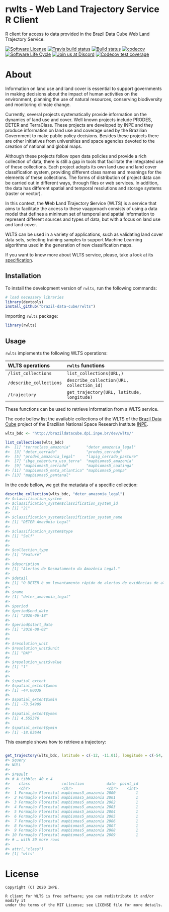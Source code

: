 
<!-- README.md is generated from README.Rmd. Please edit that file -->

# rwlts - Web Land Trajectory Service R Client

R client for access to data provided in the Brazil Data Cube Web Land
Trajectory Service.

<!-- badges: start -->

[![Software
License](https://img.shields.io/badge/license-MIT-green)](https://github.com/brazil-data-cube/rstac/blob/master/LICENSE)
[![Travis build
status](https://travis-ci.com/OldLipe/rwlts.svg?branch=master)](https://travis-ci.com/OldLipe/rwlts)
[![Build
status](https://ci.appveyor.com/api/projects/status/qp5ohssj328vynh0?svg=true)](https://ci.appveyor.com/project/OldLipe/rwlts)
[![codecov](https://codecov.io/gh/OldLipe/rwlts/branch/master/graph/badge.svg)](https://codecov.io/gh/OldLipe/rwlts)
[![Software Life
Cycle](https://img.shields.io/badge/lifecycle-experimental-orange.svg)](https://www.tidyverse.org/lifecycle/#experimental)
[![Join us at
Discord](https://img.shields.io/discord/689541907621085198?logo=discord&logoColor=ffffff&color=7389D8)](https://discord.com/channels/689541907621085198#)
[![Codecov test
coverage](https://codecov.io/gh/OldLipe/rwlts/branch/master/graph/badge.svg)](https://codecov.io/gh/OldLipe/rwlts?branch=master)
<!-- badges: end -->

# About

Information on land use and land cover is essential to support
governments in making decisions about the impact of human activities on
the environment, planning the use of natural resources, conserving
biodiversity and monitoring climate change.

Currently, several projects systematically provide information on the
dynamics of land use and cover. Well known projects include PRODES,
DETER and TerraClass. These projects are developed by INPE and they
produce information on land use and coverage used by the Brazilian
Government to make public policy decisions. Besides these projects there
are other initiatives from universities and space agencies devoted to
the creation of national and global maps.

Although these projects follow open data policies and provide a rich
collection of data, there is still a gap in tools that facilitate the
integrated use of these collections. Each project adopts its own land
use and land cover classification system, providing different class
names and meanings for the elements of these collections. The forms of
distribution of project data can be carried out in different ways,
through files or web services. In addition, the data has different
spatial and temporal resolutions and storage systems (raster or vector).

In this context, the **W**eb **L**and **T**rajectory **S**ervice (WLTS)
is a service that aims to facilitate the access to these vaapproach
consists of using a data model that defines a minimum set of temporal
and spatial information to represent different sources and types of
data, but with a focus on land use and land cover.

WLTS can be used in a variety of applications, such as validating land
cover data sets, selecting training samples to support Machine Learning
algorithms used in the generation of new classification maps.

If you want to know more about WLTS service, please, take a look at its
[specification](https://github.com/brazil-data-cube/wlts-spec).

## Installation

To install the development version of `rwlts`, run the following
commands:

``` r
# load necessary libraries
library(devtools)
install_github("brazil-data-cube/rwlts")
```

Importing `rwlts` package:

``` r
library(rwlts)
```

## Usage

`rwlts` implements the following WLTS operations:

| **WLTS** operations     | `rwlts` functions                          |
| :---------------------- | :----------------------------------------- |
| `/list_collections`     | `list_collections(URL,)`                   |
| `/describe_collections` | `describe_collection(URL, collection_id)`  |
| `/trajectory`           | `get_trajectory(URL, latitude, longitude)` |

These functions can be used to retrieve information from a WLTS service.

The code bellow list the available collections of the WLTS of the
[Brazil Data Cube](http://brazildatacube.org/) project of the Brazilian
National Space Research Institute [INPE](http://www.inpe.br/).

``` r
wlts_bdc <- "http://brazildatacube.dpi.inpe.br/dev/wlts/"

list_collections(wlts_bdc)
#>  [1] "terraclass_amazonia"       "deter_amazonia_legal"     
#>  [3] "deter_cerrado"             "prodes_cerrado"           
#>  [5] "prodes_amazonia_legal"     "lapig_cerrado_pasture"    
#>  [7] "ibge_cobertura_uso_terra"  "mapbiomas5_amazonia"      
#>  [9] "mapbiomas5_cerrado"        "mapbiomas5_caatinga"      
#> [11] "mapbiomas5_mata_atlantica" "mapbiomas5_pampa"         
#> [13] "mapbiomas5_pantanal"
```

In the code bellow, we get the metadata of a specific collection:

``` r
describe_collection(wlts_bdc, "deter_amazonia_legal")
#> $classification_system
#> $classification_system$classification_system_id
#> [1] "21"
#> 
#> $classification_system$classification_system_name
#> [1] "DETER Amazônia Legal"
#> 
#> $classification_system$type
#> [1] "Self"
#> 
#> 
#> $collection_type
#> [1] "Feature"
#> 
#> $description
#> [1] "Alertas de Desmatamento da Amazônia Legal."
#> 
#> $detail
#> [1] "O DETER é um levantamento rápido de alertas de evidências de alteração da cobertura florestal na Amazônia, feito pelo INPE. O DETER foi desenvolvido como um sistema de alerta para dar suporte à fiscalização e controle de desmatamento e da degradação florestal realizadas pelo Instituto Brasileiro do Meio Ambiente e dos Recursos Naturais Renováveis (IBAMA) e demais órgãos ligados a esta temática. Mais informações acesse: http://www.obt.inpe.br/OBT/assuntos/programas/amazonia/deter"
#> 
#> $name
#> [1] "deter_amazonia_legal"
#> 
#> $period
#> $period$end_date
#> [1] "2020-06-18"
#> 
#> $period$start_date
#> [1] "2016-08-02"
#> 
#> 
#> $resolution_unit
#> $resolution_unit$unit
#> [1] "DAY"
#> 
#> $resolution_unit$value
#> [1] "1"
#> 
#> 
#> $spatial_extent
#> $spatial_extent$xmax
#> [1] -44.00039
#> 
#> $spatial_extent$xmin
#> [1] -73.54909
#> 
#> $spatial_extent$ymax
#> [1] 4.555376
#> 
#> $spatial_extent$ymin
#> [1] -18.03644
```

This example shows how to retrieve a trajectory:

``` r

get_trajectory(wlts_bdc, latitude = c(-12, -11.01), longitude = c(-54, -54), collections = "mapbiomas5_amazonia")
#> $query
#> NULL
#> 
#> $result
#> # A tibble: 40 x 4
#>    class              collection          date  point_id
#>    <chr>              <chr>               <chr>    <int>
#>  1 Formação Florestal mapbiomas5_amazonia 2000         1
#>  2 Formação Florestal mapbiomas5_amazonia 2001         1
#>  3 Formação Florestal mapbiomas5_amazonia 2002         1
#>  4 Formação Florestal mapbiomas5_amazonia 2003         1
#>  5 Formação Florestal mapbiomas5_amazonia 2004         1
#>  6 Formação Florestal mapbiomas5_amazonia 2005         1
#>  7 Formação Florestal mapbiomas5_amazonia 2006         1
#>  8 Formação Florestal mapbiomas5_amazonia 2007         1
#>  9 Formação Florestal mapbiomas5_amazonia 2008         1
#> 10 Formação Florestal mapbiomas5_amazonia 2009         1
#> # … with 30 more rows
#> 
#> attr(,"class")
#> [1] "wlts"
```

# License

    Copyright (C) 2020 INPE.
    
    R client for WLTS is free software; you can redistribute it and/or modify it
    under the terms of the MIT License; see LICENSE file for more details.
